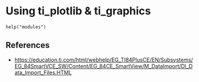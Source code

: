 # Using ti_plotlib & ti_graphics

```
help("modules")
```

## References

- https://education.ti.com/html/webhelp/EG_TI84PlusCE/EN/Subsystems/EG_84SmartVCE_SW/Content/EG_84CE_SmartView/M_DataImport/DI_Data_Import_Files.HTML

